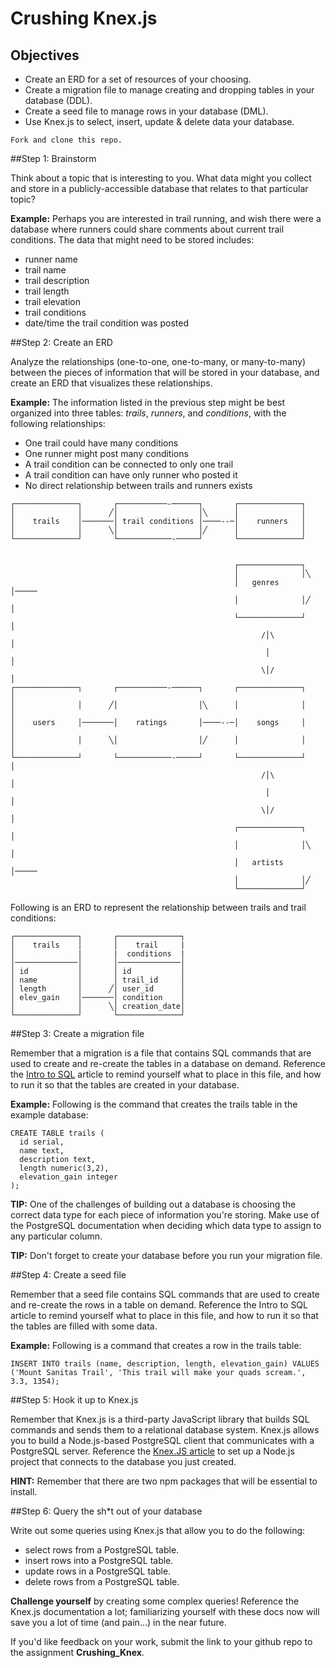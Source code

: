 # Crushing Knex.js

## Objectives

- Create an ERD for a set of resources of your choosing.
- Create a migration file to manage creating and dropping tables in your database (DDL).
- Create a seed file to manage rows in your database (DML).
- Use Knex.js to select, insert, update & delete data your database.

```
Fork and clone this repo.
```

##Step 1: Brainstorm

Think about a topic that is interesting to you. What data might you collect and store in a publicly-accessible database that relates to that particular topic?

**Example:** Perhaps you are interested in trail running, and wish there were a database where runners could share comments about current trail conditions. The data that might need to be stored includes:
- runner name
- trail name
- trail description
- trail length
- trail elevation
- trail conditions
- date/time the trail condition was posted

##Step 2: Create an ERD

Analyze the relationships (one-to-one, one-to-many, or many-to-many) between the pieces of information that will be stored in your database, and create an ERD that visualizes these relationships.

**Example:** The information listed in the previous step might be best organized into three tables: *trails*, *runners*, and *conditions*, with the following relationships:

- One trail could have many conditions
- One runner might post many conditions
- A trail condition can be connected to only one trail
- A trail condition can have only runner who posted it
- No direct relationship between trails and runners exists

```text
┌──────────────┐       ┌───────────-──────┐       ┌──────────────┐
│              │      ╱│                  │╲      │              │
│    trails    │───────│ trail conditions │────--─│    runners   │
│              │      ╲│                  │╱      │              │
└──────────────┘       └────────────-─────┘       └──────────────┘

```

```text

                                                  ┌──────────────┐
                                                  │              │╲
                                                  │   genres     │─────
                                                  │              │╱    │
                                                  └──────────────┘     │
                                                        /│\            │
                                                         │             │
                                                        \│/            │
┌──────────────┐       ┌───────────-──────┐       ┌──────────────┐     │
│              │      ╱│                  │╲      │              │     │
│    users     │───────│    ratings       │────--─│    songs     │     │
│              │      ╲│                  │╱      │              │     │
└──────────────┘       └────────────-─────┘       └──────────────┘     │
                                                        /│\            │
                                                         │             │
                                                        \│/            │
                                                  ┌──────────────┐     │
                                                  │              │╲    │
                                                  │   artists    │─────
                                                  │              │╱
                                                  └──────────────┘

```

Following is an ERD to represent the relationship between trails and trail conditions:

```text
┌──────────────┐       ┌──────────────┐
│    trails    │       │    trail     |
│              |       |  conditions  |
│──────────────│       │──────────────│
│ id           │       │ id           │
│ name         │       │ trail_id     │
│ length       │      ╱│ user_id      │
│ elev_gain    │───────│ condition    │
│              │      ╲│ creation_date│
└──────────────┘       └──────────────┘
```

##Step 3: Create a migration file

Remember that a migration is a file that contains SQL commands that are used to create and re-create the tables in a database on demand. Reference the [Intro to SQL](https://github.com/gSchool/sql-curriculum/blob/master/SQL%20Intro.md) article to remind yourself what to place in this file, and how to run it so that the tables are created in your database.

**Example:** Following is the command that creates the trails table in the example database:

```
CREATE TABLE trails (
  id serial,
  name text,
  description text,
  length numeric(3,2),
  elevation_gain integer
);
```

**TIP:** One of the challenges of building out a database is choosing the correct data type for each piece of information you're storing. Make use of the PostgreSQL documentation when deciding which data type to assign to any particular column.

**TIP:** Don't forget to create your database before you run your migration file.

##Step 4: Create a seed file

Remember that a seed file contains SQL commands that are used to create and re-create the rows in a table on demand. Reference the Intro to SQL article to remind yourself what to place in this file, and how to run it so that the tables are filled with some data.

**Example:** Following is a command that creates a row in the trails table:

```
INSERT INTO trails (name, description, length, elevation_gain) VALUES ('Mount Sanitas Trail', 'This trail will make your quads scream.', 3.3, 1354);
```

##Step 5: Hook it up to Knex.js

Remember that Knex.js is a third-party JavaScript library that builds SQL commands and sends them to a relational database system. Knex.js allows you to build a Node.js-based PostgreSQL client that communicates with a PostgreSQL server. Reference the [Knex.JS article](https://github.com/gSchool/node-curriculum/blob/master/Knex/README.md) to set up a Node.js project that connects to the database you just created.

**HINT:** Remember that there are two npm packages that will be essential to install.


##Step 6: Query the sh*t out of your database

Write out some queries using Knex.js that allow you to do the following:
- select rows from a PostgreSQL table.
- insert rows into a PostgreSQL table.
- update rows in a PostgreSQL table.
- delete rows from a PostgreSQL table.

**Challenge yourself** by creating some complex queries! Reference the Knex.js documentation a lot; familiarizing yourself with these docs now will save you a lot of time (and pain...) in the near future.

If you'd like feedback on your work, submit the link to your github repo to the assignment **Crushing_Knex**.
